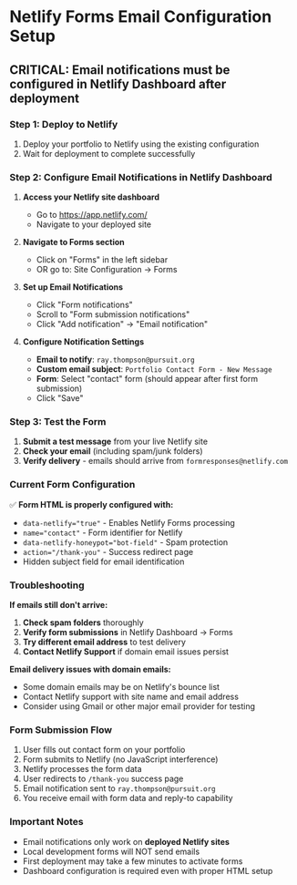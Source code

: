 # Netlify Forms Email Configuration Setup

## CRITICAL: Email notifications must be configured in Netlify Dashboard after deployment

### Step 1: Deploy to Netlify
1. Deploy your portfolio to Netlify using the existing configuration
2. Wait for deployment to complete successfully

### Step 2: Configure Email Notifications in Netlify Dashboard

1. **Access your Netlify site dashboard**
   - Go to https://app.netlify.com/
   - Navigate to your deployed site

2. **Navigate to Forms section**
   - Click on "Forms" in the left sidebar
   - OR go to: Site Configuration → Forms

3. **Set up Email Notifications**
   - Click "Form notifications" 
   - Scroll to "Form submission notifications"
   - Click "Add notification" → "Email notification"

4. **Configure Notification Settings**
   - **Email to notify**: `ray.thompson@pursuit.org`
   - **Custom email subject**: `Portfolio Contact Form - New Message`
   - **Form**: Select "contact" form (should appear after first form submission)
   - Click "Save"

### Step 3: Test the Form

1. **Submit a test message** from your live Netlify site
2. **Check your email** (including spam/junk folders)
3. **Verify delivery** - emails should arrive from `formresponses@netlify.com`

### Current Form Configuration

✅ **Form HTML is properly configured with:**
- `data-netlify="true"` - Enables Netlify Forms processing
- `name="contact"` - Form identifier for Netlify
- `data-netlify-honeypot="bot-field"` - Spam protection
- `action="/thank-you"` - Success redirect page
- Hidden subject field for email identification

### Troubleshooting

**If emails still don't arrive:**

1. **Check spam folders** thoroughly
2. **Verify form submissions** in Netlify Dashboard → Forms
3. **Try different email address** to test delivery
4. **Contact Netlify Support** if domain email issues persist

**Email delivery issues with domain emails:**
- Some domain emails may be on Netlify's bounce list
- Contact Netlify support with site name and email address
- Consider using Gmail or other major email provider for testing

### Form Submission Flow

1. User fills out contact form on your portfolio
2. Form submits to Netlify (no JavaScript interference)
3. Netlify processes the form data
4. User redirects to `/thank-you` success page
5. Email notification sent to `ray.thompson@pursuit.org`
6. You receive email with form data and reply-to capability

### Important Notes

- Email notifications only work on **deployed Netlify sites**
- Local development forms will NOT send emails
- First deployment may take a few minutes to activate forms
- Dashboard configuration is required even with proper HTML setup